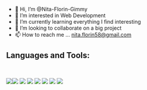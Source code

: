 - 👋 Hi, I’m @Nita-Florin-Gimmy
- 👀 I’m interested in Web Development
- 🌱 I’m currently learning everything I find interesting
- 💞️ I’m looking to collaborate on a big project
- 📫 How to reach me ... nita.florin58@gmail.com

## Languages and Tools:

<br />

<img src="https://imgur.com/N3HZKXY.png"><img src="https://imgur.com/UdTxadI.png">
<img src="https://imgur.com/UdTxadI.png">
<img src="https://imgur.com/kuNesV8.png">
<img src="https://imgur.com/OX1tH5Y.png">
<img src="https://imgur.com/Hrp5tsW.png">
<img src="https://imgur.com/wLzurwZ.png">
<img src="https://imgur.com/hA5MVRh.png">

